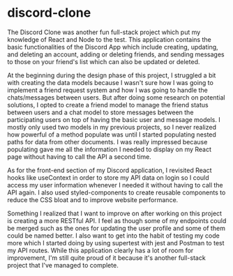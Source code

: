 # discord-clone

The Discord Clone was another fun full-stack project which put my knowledge of React and Node to the test. This application contains the basic functionalities of the Discord App which include creating, updating, and deleting an account, adding or deleting friends, and sending messages to those on your friend's list which can also be updated or deleted.

At the beginning during the design phase of this project, I struggled a bit with creating the data models because I wasn't sure how I was going to implement a friend request system and how I was going to handle the chats/messages between users. But after doing some research on potential solutions, I opted to create a friend model to manage the friend status between users and a chat model to store messages between the participating users on top of having the basic user and message models. I mostly only used two models in my previous projects, so I never realized how powerful of a method populate was until I started populating nested paths for data from other documents. I was really impressed because populating gave me all the information I needed to display on my React page without having to call the API a second time.

As for the front-end section of my Discord application, I revisited React hooks like useContext in order to store my API data on login so I could access my user information whenever I needed it without having to call the API again. I also used styled-components to create reusable components to reduce the CSS bloat and to improve website performance. 

Something I realized that I want to improve on after working on this project is creating a more RESTful API. I feel as though some of my endpoints could be merged such as the ones for updating the user profile and some of them could be named better. I also want to get into the habit of testing my code more which I started doing by using supertest with jest and Postman to test my API routes. While this application clearly has a lot of room for improvement, I'm still quite proud of it because it's another full-stack project that I've managed to complete.